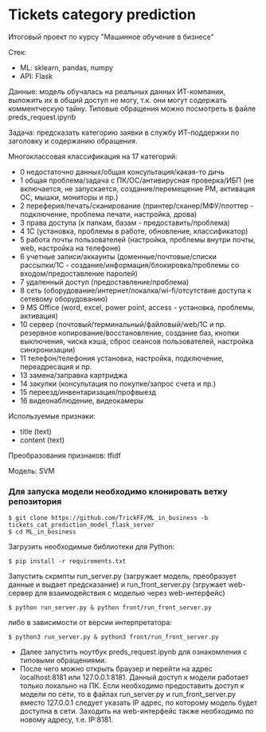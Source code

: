 # Tickets category prediction
Итоговый проект по курсу "Машинное обучение в бизнесе"

Стек:

- ML: sklearn, pandas, numpy
- API: Flask

Данные: модель обучалась на реальных данных ИТ-компании, выложить их в общий доступ не могу, т.к. они могут содержать комментческую тайну. Типовые обращения можно посмотреть в файле preds_request.ipynb

Задача: предсказать категорию заявки в службу ИТ-поддержки по заголовку и содержанию обращения. 

Многоклассовая классификация на 17 категорий:
- 0 недостаточно данных/общая консультация/какая-то дичь
- 1 общая проблема/задача с ПК/ОС/антивирусная проверка/ИБП (не включается, не запускается, создание/перемещение РМ, активация ОС, мышки, мониторы и пр.)
- 2 переферия/печать/сканирование (принтер/сканер/МФУ/плоттер - подключение, проблема печати, настройка, дрова)
- 3 права доступа (к папкам, базам - предоставить/проблема)
- 4 1С (установка, проблемы в работе, обновление, классификатор)
- 5 работа почты пользователей (настройка, проблемы внутри почты, web, настройка на телефоне)
- 6 учетные записи/аккаунты (доменные/почтовые/списки рассылки/1С - создание/информация/блокировка/проблемы со входом/предоставление паролей)
- 7 удаленный доступ (предоставление/проблема)
- 8 сеть (оборудование/интернет/локалка/wi-fi/отсутствие доступа к сетевому оборудованию)
- 9 MS Office (word, excel, power point, access - установка, проблемы, активация)
- 10 сервер (почтовый/терминальный/файловый/web/1C и пр. резервное копирование/восстановление, создание баз, кнопки выключения, чиска кэша, сброс сеансов пользователей, настройка синхронизации)
- 11 телефон/телефония установка, настройка, подключение, переадресация и пр.
- 13 замена/заправка картриджа
- 14 закупки (консультация по покупке/запрос счета  и пр.)
- 15 переезд/инвентаризация/профвыезд
- 16 видеонаблюдение, видеокамеры

Используемые признаки:

- title (text)
- content (text)

Преобразования признаков: tfidf

Модель: SVM

### Для запуска модели необходимо клонировать ветку репозитория
```
$ git clone https://github.com/TrickFF/ML_in_business -b tickets_cat_prediction_model_flask_server
$ cd ML_in_business
```
Загрузить необходимые библиотеки для Python:
```
$ pip install -r requirements.txt
```
Запустить скрмпты run_server.py (загружает модель, преобразует данные и выдает предсказание) и run_front_server.py (згружает web-сервер для взаимодействия с моделью через web-интерфейс)
```
$ python run_server.py & python front/run_front_server.py
```
либо в зависимости от версии интерпретатора:
```
$ python3 run_server.py & python3 front/run_front_server.py
```

- Далее запустить ноутбук preds_request.ipynb для ознакомления с типовыми обращениями.
- После чего можно открыть браузер и перейти на адрес localhost:8181 или 127.0.0.1:8181. Данный доступ к модели работает только локально на ПК.
Если необходимо предоставить доступ к модели по сети, то в файлах run_server.py и run_front_server.py вместо 127.0.0.1 следует указать IP адрес, по которому модель будет доступна в сети. Заходить на web-интерфейс также необходимо по новому адресу, т.е. IP:8181.